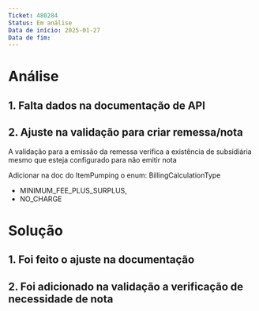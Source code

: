 ```yaml
---
Ticket: 480284
Status: Em análise
Data de início: 2025-01-27
Data de fim:
---
```


# Análise
## 1. Falta dados na documentação de API

## 2. Ajuste na validação para criar remessa/nota

A validação para a emissão da remessa verifica a existência de subsidiária mesmo que esteja configurado para não emitir nota

Adicionar na doc do ItemPumping o enum:
BillingCalculationType
 - MINIMUM_FEE_PLUS_SURPLUS,
 - NO_CHARGE
# Solução

## 1. Foi feito o ajuste na documentação
## 2. Foi adicionado na validação a verificação de necessidade de nota
